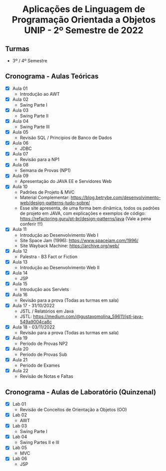 <h1 align="center">
    Aplicações de Linguagem de Programação Orientada a Objetos UNIP - 2º Semestre de 2022
</h1>


## Turmas
- 3º / 4º Semestre

## Cronograma - Aulas Teóricas

- [x]  Aula 01
    - Introdução ao AWT
- [x]  Aula 02
    - Swing Parte I
- [x]  Aula 03
    - Swing Parte II
- [x]  Aula 04
    - Swing Parte III
- [x]  Aula 05 
    - Revisão SQL / Principios de Banco de Dados
- [x]  Aula 06
    - JDBC
- [x] Aula 07
    - Revisão para a NP1
- [x]  Aula 08
    - Semana de Provas (NP1)
- [x]  Aula 09
    - Apresentação do JAVA EE e Servidores Web
- [x]  Aula 10
    - Padrões de Projeto & MVC
    - Material Complementar: https://blog.betrybe.com/desenvolvimento-web/design-patterns-tudo-sobre/
    - Esse site apresenta, de uma forma bem dinâmica, todos os padrões de projeto em JAVA, com explicações e exemplos de código: https://refactoring.guru/pt-br/design-patterns/java (Vale a pena conferir !!!)
- [x]  Aula 11
    - Introdução ao Desenvolvimento Web I
    - Site Space Jam (1996): https://www.spacejam.com/1996/
    - Site Wayback Machine: https://archive.org/web/
- [x]  Aula 12
    - Palestra - B3 Fact or Fiction
- [x]  Aula 13
    - Introdução ao Desenvolvimento Web II
- [x]  Aula 14
    - JSP
- [x]  Aula 15
    - Introdução aos Servlets
- [x]  Aula 16
    - Revisão para a prova (Todas as turmas em sala)
- [x]  Aula 17 - 31/10/2022
    - JSTL / Relatórios em Java
    - JSTL: https://medium.com/@gustavomolina_59611/jstl-java-549a9004ca8c
- [x]  Aula 18 - 03/11/2022
    - Revisão para a prova (Todas as turmas em sala)
- [x]  Aula 19 
    - Período de Provas NP2
- [x]  Aula 20 
    - Período de Provas Sub
- [x]  Aula 21 
    - Período de Exames
- [x]  Aula 22
    - Revisão de Notas e Faltas
 
    
## Cronograma - Aulas de Laboratório (Quinzenal)

- [x]  Lab 01
    - Revisão de Conceitos de Orientação a Objetos (OO)
- [x]  Lab 02
    - AWT
- [x]  Lab 03
    - Swing Parte I
- [x]  Lab 04
    - Swing Partes II e III
- [x]  Lab 05
    - MVC
- [x]  Lab 06
    - JSP
